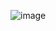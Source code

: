 ![image](https://user-images.githubusercontent.com/69580700/201933535-d1f0e26b-cbd7-42df-89e6-5ea9bca232f6.png)
